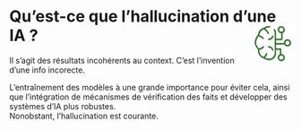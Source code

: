 # **Qu’est-ce que l’hallucination d’une IA ?**<a href="../../"><img src="https://github.com/MiKL5/BI/raw/master/assets/bi.svg" alt="Les intelligences artificielles" align="right" height="64px"></a>
Il s’agit des résultats incohérents au context. C’est l’invention d’une info incorecte.
<!-- ## **Il y a diverses hallucinations**
* En répçonse aux question ;
* En génération de texte ;
* En reconnaissance d'images. -->

L’entraînement des modèles à une grande importance pour éviter cela, ainsi que l’intégration de mécanismes de vérification des faits et développer des systèmes d’IA plus robustes.  
Nonobstant, l’hallucination est courante. 